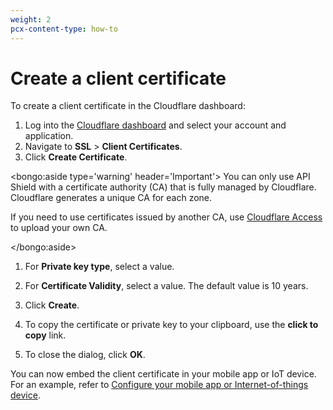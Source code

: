 ```yaml
---
weight: 2
pcx-content-type: how-to
---
```


# Create a client certificate

To create a client certificate in the Cloudflare dashboard:

1. Log into the [Cloudflare dashboard](https://dash.cloudflare.com) and select your account and application.
1. Navigate to **SSL** > **Client Certificates**.
1. Click **Create Certificate**.

  <bongo:aside type='warning' header='Important'>
You can only use API Shield with a certificate authority (CA) that is fully managed by Cloudflare. Cloudflare generates a unique CA for each zone.

If you need to use certificates issued by another CA, use <a href="https://developers.cloudflare.com/cloudflare-one/identity/devices/mutual-tls-authentication?">Cloudflare Access</a> to upload your own CA.

  </bongo:aside>

1. For **Private key type**, select a value.

1. For **Certificate Validity**, select a value. The default value is 10 years.

1. Click **Create**.

1. To copy the certificate or private key to your clipboard, use the **click to copy** link.

1. To close the dialog, click **OK**.

You can now embed the client certificate in your mobile app or IoT device. For an example, refer to [Configure your mobile app or Internet-of-things device](/client-certificates/configure-your-mobile-app-or-iot-device).
